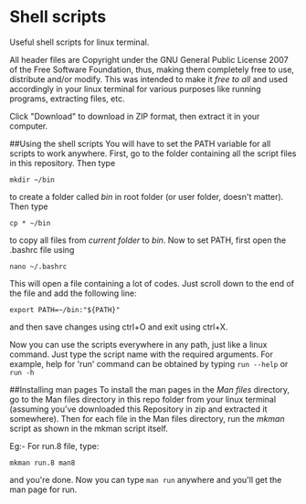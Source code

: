 # Shell scripts
Useful shell scripts for linux terminal.

All header files are Copyright under the GNU General Public License 2007 of the Free Software Foundation, thus, making them completely 
free to use, distribute and/or modify. This was intended to make it *free to all* and used accordingly in your linux terminal for various
purposes like running programs, extracting files, etc.

Click "Download" to download in ZIP format, then extract it in your computer.

##Using the shell scripts
You will have to set the PATH variable for all scripts to work anywhere. First, go to the folder containing all the script files 
in this repository. Then type

`mkdir ~/bin`

to create a folder called *bin* in root folder (or user folder, doesn't matter). Then type

`cp * ~/bin`

to copy all files from *current folder* to *bin*. Now to set PATH, first open the .bashrc file using

`nano ~/.bashrc`

This will open a file containing a lot of codes. Just scroll down to the end of the file and add the following line:

`export PATH=~/bin:"${PATH}"`

and then save changes using ctrl+O and exit using ctrl+X.

Now you can use the scripts everywhere in any path, just like a linux command. Just type the script name with the required arguments.
For example, help for 'run' command can be obtained by typing
`run --help` or
`run -h`

##Installing man pages
To install the man pages in the *Man files* directory, go to the Man files directory in this repo folder from your linux terminal
(assuming you've downloaded this Repository in zip and extracted it somewhere). Then for each file in the Man files directory, run the *mkman* script as shown in the mkman script itself.

Eg:-
For run.8 file, type:

`mkman run.8 man8`

and you're done. Now you can type `man run` anywhere and you'll get the man page for run.
